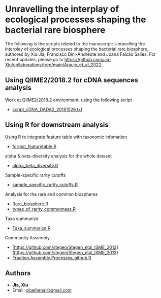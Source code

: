 # Unravelling the interplay of ecological processes shaping the bacterial rare biosphere
The following is the scripts related to the manuscript: Unravelling the interplay of ecological processes shaping the bacterial rare biosphere, authored by Xiu Jia, Francisco Dini-Andreote and Joana Falcão Salles. For recent updates, please go to https://github.com/Jia-Xiu/collaborations/tree/main/Araujo_et_al_2022.

## Using QIIME2/2018.2 for cDNA sequences analysis
Work at QIIME2/2018.2 environment, using the following script
* [script_cDNA_DADA2_20181026.txt](https://github.com/Jia-Xiu/rare_biosphere_assembly_2020/blob/master/script_cDNA_DADA2_20181026.txt)
	 
## Using R for downstream analysis 

Using R to integrate feature table with taxonomic infomation
* [format_featuretable.R](https://github.com/Jia-Xiu/rare_biosphere_assembly_2020/blob/master/format_featuretable.R)

alpha & beta-diversity analysis for the whole dataset
* [alpha_beta_diversity.R](https://github.com/Jia-Xiu/rare_biosphere_assembly_2020/blob/master/alpha_beta_diversity_github.R)

Sample-specific rarity cutoffs
* [sample_specific_rarity_cutoffs.R](https://github.com/Jia-Xiu/rare_biosphere_assembly_2020/blob/master/sample_specific_rarity_cutoffs.R)

Analysis for the rare and common biospheres
* [Rare_biosphere.R](https://github.com/Jia-Xiu/rare_biosphere_assembly_2020/blob/master/Rare_biosphere.R)
* [types_of_rarity_commonness.R](https://github.com/Jia-Xiu/Jia_et_al_ISMECOMMS_2022/blob/master/types_of_rarity_commonness.R)

Taxa summarize
* [Taxa_summarize.R](https://github.com/Jia-Xiu/rare_biosphere_assembly_2020/blob/master/Taxa_summarize.R)

Community Assembly
* [https://github.com/stegen/Stegen_etal_ISME_2013](https://github.com/stegen/Stegen_etal_ISME_2013)
* [Fraction.Assembly.Processes_github.R](https://github.com/Jia-Xiu/rare_biosphere_assembly_2020/blob/master/Fraction.Assembly.Processes.R)


## Authors
* **Jia, Xiu** 
* Email: xibeihenai@gmail.com
